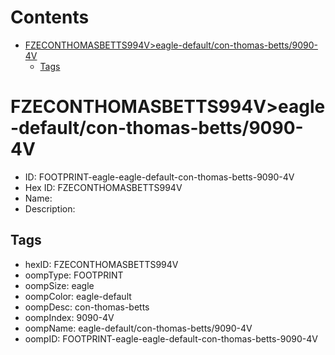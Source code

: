 



Contents
========

* [FZECONTHOMASBETTS994V>eagle-default/con-thomas-betts/9090-4V](#fzeconthomasbetts994veagle-defaultcon-thomas-betts9090-4v)
	* [Tags](#tags)

# FZECONTHOMASBETTS994V>eagle-default/con-thomas-betts/9090-4V

- ID: FOOTPRINT-eagle-eagle-default-con-thomas-betts-9090-4V
- Hex ID: FZECONTHOMASBETTS994V
- Name: 
- Description: 

## Tags

- hexID: FZECONTHOMASBETTS994V
- oompType: FOOTPRINT
- oompSize: eagle
- oompColor: eagle-default
- oompDesc: con-thomas-betts
- oompIndex: 9090-4V
- oompName: eagle-default/con-thomas-betts/9090-4V
- oompID: FOOTPRINT-eagle-eagle-default-con-thomas-betts-9090-4V
